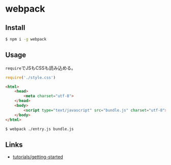 # webpack

## Install

```sh
$ npm i -g webpack
```

## Usage

`require`でJSもCSSも読み込める。

```js
require('./style.css')
```

```html
<html>
    <head>
        <meta charset="utf-8">
    </head>
    <body>
        <script type="text/javascript" src="bundle.js" charset="utf-8"></script>
    </body>
</html>
```

```sh
$ webpack ./entry.js bundle.js
```



## Links

- [tutorials/getting-started](http://webpack.github.io/docs/tutorials/getting-started/)
